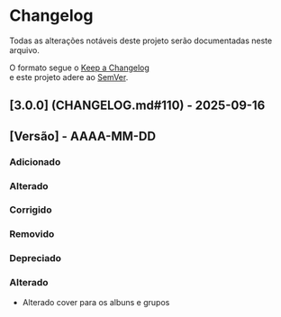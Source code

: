 # Changelog
Todas as alterações notáveis deste projeto serão documentadas neste arquivo.

O formato segue o [Keep a Changelog](https://keepachangelog.com/pt-BR/1.0.0/)  
e este projeto adere ao [SemVer](https://semver.org/lang/pt-BR/).

## [3.0.0] (CHANGELOG.md#110) - 2025-09-16
## [Versão] - AAAA-MM-DD
### Adicionado
### Alterado
### Corrigido
### Removido
### Depreciado

### Alterado
- Alterado cover para os albuns e grupos

